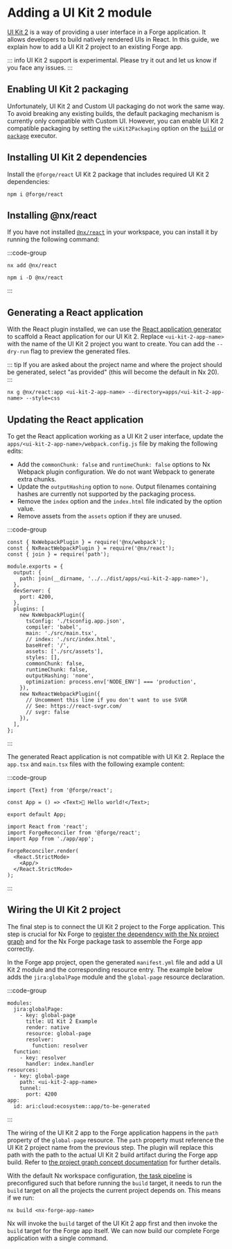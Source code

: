 # Adding a UI Kit 2 module

[UI Kit 2](https://developer.atlassian.com/platform/forge/ui-kit-2/index/) is a way of providing a user interface in a Forge application. It allows developers to build natively rendered UIs in React. In this guide, we explain how to add a UI Kit 2 project to an existing Forge app.

::: info
UI Kit 2 support is experimental. Please try it out and let us know if you face any issues.
:::

## Enabling UI Kit 2 packaging

Unfortunately, UI Kit 2 and Custom UI packaging do not work the same way. To avoid breaking any existing builds, the default packaging mechanism is currently only compatible with Custom UI. However, you can enable UI Kit 2 compatible packaging by setting the `uiKit2Packaging` option on the [`build`](../reference/executors.md#build) or [`package`](../reference/executors.md#package) executor.

## Installing UI Kit 2 dependencies

Install the `@forge/react` UI Kit 2 package that includes required UI Kit 2 dependencies:

```shell
npm i @forge/react
```

## Installing @nx/react

If you have not installed [`@nx/react`](https://nx.dev/nx-api/react/documents/overview) in your workspace, you can install it by running the following command:

:::code-group
```shell[Nx 18+]
nx add @nx/react
```

```shell[Nx <18]
npm i -D @nx/react
```
:::

## Generating a React application

With the React plugin installed, we can use the [React application generator](https://nx.dev/nx-api/react/generators/application) to scaffold a React application for our UI Kit 2. Replace `<ui-kit-2-app-name>` with the name of the UI Kit 2 project you want to create. You can add the `--dry-run` flag to preview the generated files.

::: tip
If you are asked about the project name and where the project should be generated, select "as provided" (this will become the default in Nx 20).
:::

```shell
nx g @nx/react:app <ui-kit-2-app-name> --directory=apps/<ui-kit-2-app-name> --style=css
```

## Updating the React application

To get the React application working as a UI Kit 2 user interface, update the `apps/<ui-kit-2-app-name>/webpack.config.js` file by making the following edits:

* Add the `commonChunk: false` and `runtimeChunk: false` options to Nx Webpack plugin configuration. We do not want Webpack to generate extra chunks.
* Update the `outputHashing` option to `none`. Output filenames containing hashes are currently not supported by the packaging process.
* Remove the `index` option and the `index.html` file indicated by the option value.
* Remove assets from the `assets` option if they are unused.

:::code-group
```js{17,21-23}[webpack.config.js]:line-numbers
const { NxWebpackPlugin } = require('@nx/webpack');
const { NxReactWebpackPlugin } = require('@nx/react');
const { join } = require('path');

module.exports = {
  output: {
    path: join(__dirname, '../../dist/apps/<ui-kit-2-app-name>'),
  },
  devServer: {
    port: 4200,
  },
  plugins: [
    new NxWebpackPlugin({
      tsConfig: './tsconfig.app.json',
      compiler: 'babel',
      main: './src/main.tsx',
      // index: './src/index.html',
      baseHref: '/',
      assets: ['./src/assets'],
      styles: [],
      commonChunk: false,
      runtimeChunk: false,
      outputHashing: 'none',
      optimization: process.env['NODE_ENV'] === 'production',
    }),
    new NxReactWebpackPlugin({
      // Uncomment this line if you don't want to use SVGR
      // See: https://react-svgr.com/
      // svgr: false
    }),
  ],
};
```
:::

The generated React application is not compatible with UI Kit 2. Replace the `app.tsx` and `main.tsx` files with the following example content:

:::code-group
```tsx[app.tsx]
import {Text} from '@forge/react';

const App = () => <Text>👋 Hello world!</Text>;

export default App;
```

```tsx[main.tsx]
import React from 'react';
import ForgeReconciler from '@forge/react';
import App from './app/app';

ForgeReconciler.render(
  <React.StrictMode>
    <App/>
  </React.StrictMode>
);
```
:::


## Wiring the UI Kit 2 project

The final step is to connect the UI Kit 2 project to the Forge application. This step is crucial for Nx Forge to [register the dependency with the Nx project graph](../concepts/project-graph) and for the Nx Forge package task to assemble the Forge app correctly.

In the Forge app project, open the generated `manifest.yml` file and add a UI Kit 2 module and the corresponding resource entry. The example below adds the `jira:globalPage` module and the `global-page` resource declaration.

:::code-group
```yaml{2-8,12-20}[manifest.yml]:line-numbers
modules:
  jira:globalPage:
    - key: global-page
      title: UI Kit 2 Example
      render: native
      resource: global-page
      resolver:
        function: resolver
  function:
    - key: resolver
      handler: index.handler
resources:
  - key: global-page
    path: <ui-kit-2-app-name>
    tunnel:
      port: 4200
app:
  id: ari:cloud:ecosystem::app/to-be-generated
```
:::

The wiring of the UI Kit 2 app to the Forge application happens in the `path` property of the `global-page` resource. The `path` property must reference the UI Kit 2 project name from the previous step. The plugin will replace this path with the path to the actual UI Kit 2 build artifact during the Forge app build. Refer to [the project graph concept documentation](../concepts/project-graph) for further details.

With the default Nx workspace configuration, [the task pipeline](https://nx.dev/features/run-tasks#defining-a-task-pipeline) is preconfigured such that before running the `build` target, it needs to run the `build` target on all the projects the current project depends on. This means if we run:

```shell
nx build <nx-forge-app-name>
```

Nx will invoke the `build` target of the UI Kit 2 app first and then invoke the `build` target for the Forge app itself. We can now build our complete Forge application with a single command.
